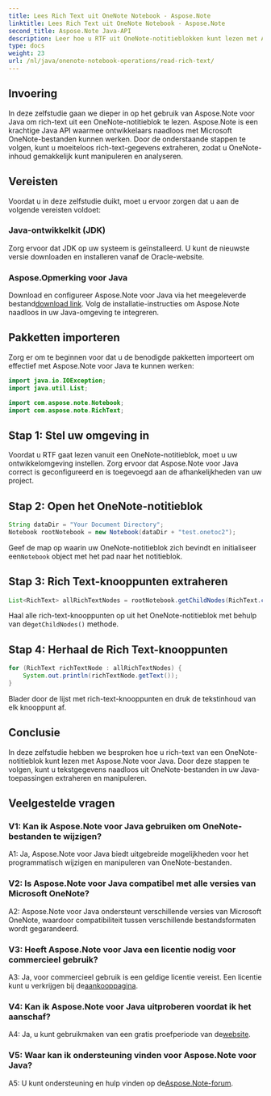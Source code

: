 ```yaml
---
title: Lees Rich Text uit OneNote Notebook - Aspose.Note
linktitle: Lees Rich Text uit OneNote Notebook - Aspose.Note
second_title: Aspose.Note Java-API
description: Leer hoe u RTF uit OneNote-notitieblokken kunt lezen met Aspose.Note voor Java. Verbeter uw Java-applicaties met naadloze OneNote-integratie.
type: docs
weight: 23
url: /nl/java/onenote-notebook-operations/read-rich-text/
---
```

## Invoering

In deze zelfstudie gaan we dieper in op het gebruik van Aspose.Note voor Java om rich-text uit een OneNote-notitieblok te lezen. Aspose.Note is een krachtige Java API waarmee ontwikkelaars naadloos met Microsoft OneNote-bestanden kunnen werken. Door de onderstaande stappen te volgen, kunt u moeiteloos rich-text-gegevens extraheren, zodat u OneNote-inhoud gemakkelijk kunt manipuleren en analyseren.

## Vereisten

Voordat u in deze zelfstudie duikt, moet u ervoor zorgen dat u aan de volgende vereisten voldoet:

### Java-ontwikkelkit (JDK)

Zorg ervoor dat JDK op uw systeem is geïnstalleerd. U kunt de nieuwste versie downloaden en installeren vanaf de Oracle-website.

### Aspose.Opmerking voor Java

 Download en configureer Aspose.Note voor Java via het meegeleverde bestand[download link](https://releases.aspose.com/note/java/). Volg de installatie-instructies om Aspose.Note naadloos in uw Java-omgeving te integreren.

## Pakketten importeren

Zorg er om te beginnen voor dat u de benodigde pakketten importeert om effectief met Aspose.Note voor Java te kunnen werken:

```java
import java.io.IOException;
import java.util.List;

import com.aspose.note.Notebook;
import com.aspose.note.RichText;
```

## Stap 1: Stel uw omgeving in

Voordat u RTF gaat lezen vanuit een OneNote-notitieblok, moet u uw ontwikkelomgeving instellen. Zorg ervoor dat Aspose.Note voor Java correct is geconfigureerd en is toegevoegd aan de afhankelijkheden van uw project.

## Stap 2: Open het OneNote-notitieblok

```java
String dataDir = "Your Document Directory";
Notebook rootNotebook = new Notebook(dataDir + "test.onetoc2");
```

 Geef de map op waarin uw OneNote-notitieblok zich bevindt en initialiseer een`Notebook` object met het pad naar het notitieblok.

## Stap 3: Rich Text-knooppunten extraheren

```java
List<RichText> allRichTextNodes = rootNotebook.getChildNodes(RichText.class);
```

 Haal alle rich-text-knooppunten op uit het OneNote-notitieblok met behulp van de`getChildNodes()` methode.

## Stap 4: Herhaal de Rich Text-knooppunten

```java
for (RichText richTextNode : allRichTextNodes) {
    System.out.println(richTextNode.getText());
}
```

Blader door de lijst met rich-text-knooppunten en druk de tekstinhoud van elk knooppunt af.

## Conclusie

In deze zelfstudie hebben we besproken hoe u rich-text van een OneNote-notitieblok kunt lezen met Aspose.Note voor Java. Door deze stappen te volgen, kunt u tekstgegevens naadloos uit OneNote-bestanden in uw Java-toepassingen extraheren en manipuleren.

## Veelgestelde vragen

### V1: Kan ik Aspose.Note voor Java gebruiken om OneNote-bestanden te wijzigen?

A1: Ja, Aspose.Note voor Java biedt uitgebreide mogelijkheden voor het programmatisch wijzigen en manipuleren van OneNote-bestanden.

### V2: Is Aspose.Note voor Java compatibel met alle versies van Microsoft OneNote?

A2: Aspose.Note voor Java ondersteunt verschillende versies van Microsoft OneNote, waardoor compatibiliteit tussen verschillende bestandsformaten wordt gegarandeerd.

### V3: Heeft Aspose.Note voor Java een licentie nodig voor commercieel gebruik?

 A3: Ja, voor commercieel gebruik is een geldige licentie vereist. Een licentie kunt u verkrijgen bij de[aankooppagina](https://purchase.aspose.com/buy).

### V4: Kan ik Aspose.Note voor Java uitproberen voordat ik het aanschaf?

 A4: Ja, u kunt gebruikmaken van een gratis proefperiode van de[website](https://releases.aspose.com/).

### V5: Waar kan ik ondersteuning vinden voor Aspose.Note voor Java?

 A5: U kunt ondersteuning en hulp vinden op de[Aspose.Note-forum](https://forum.aspose.com/c/note/28).